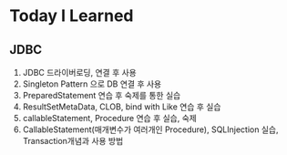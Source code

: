 # Today I Learned

## JDBC
  1. JDBC 드라이버로딩, 연결 후 사용
  2. Singleton Pattern 으로 DB 연결 후 사용
  3. PreparedStatement 연습 후 숙제를 통한 실습
  4. ResultSetMetaData, CLOB, bind with Like 연습 후 실습
  5. callableStatement, Procedure 연습 후 실습, 숙제
  6. CallableStatement(매개변수가 여러개인 Procedure), SQLInjection 실습, Transaction개념과 사용 방법
